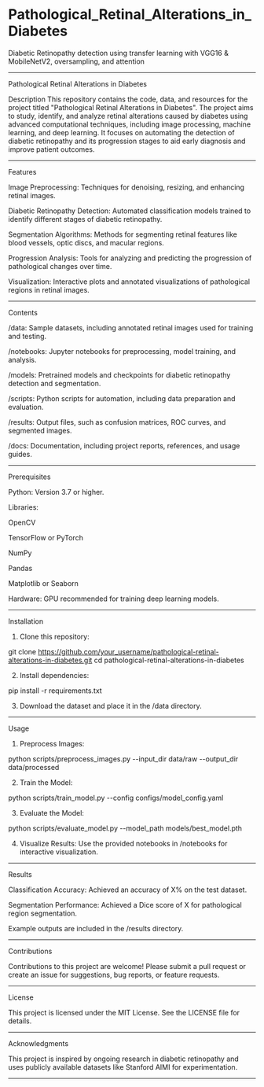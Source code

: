 # Pathological_Retinal_Alterations_in_Diabetes
Diabetic Retinopathy detection using transfer learning with VGG16 &amp; MobileNetV2, oversampling, and attention

---

Pathological Retinal Alterations in Diabetes

Description
This repository contains the code, data, and resources for the project titled "Pathological Retinal Alterations in Diabetes". The project aims to study, identify, and analyze retinal alterations caused by diabetes using advanced computational techniques, including image processing, machine learning, and deep learning. It focuses on automating the detection of diabetic retinopathy and its progression stages to aid early diagnosis and improve patient outcomes.


---

Features

Image Preprocessing: Techniques for denoising, resizing, and enhancing retinal images.

Diabetic Retinopathy Detection: Automated classification models trained to identify different stages of diabetic retinopathy.

Segmentation Algorithms: Methods for segmenting retinal features like blood vessels, optic discs, and macular regions.

Progression Analysis: Tools for analyzing and predicting the progression of pathological changes over time.

Visualization: Interactive plots and annotated visualizations of pathological regions in retinal images.



---

Contents

/data: Sample datasets, including annotated retinal images used for training and testing.

/notebooks: Jupyter notebooks for preprocessing, model training, and analysis.

/models: Pretrained models and checkpoints for diabetic retinopathy detection and segmentation.

/scripts: Python scripts for automation, including data preparation and evaluation.

/results: Output files, such as confusion matrices, ROC curves, and segmented images.

/docs: Documentation, including project reports, references, and usage guides.



---

Prerequisites

Python: Version 3.7 or higher.

Libraries:

OpenCV

TensorFlow or PyTorch

NumPy

Pandas

Matplotlib or Seaborn


Hardware: GPU recommended for training deep learning models.



---

Installation

1. Clone this repository:

git clone https://github.com/your_username/pathological-retinal-alterations-in-diabetes.git
cd pathological-retinal-alterations-in-diabetes


2. Install dependencies:

pip install -r requirements.txt


3. Download the dataset and place it in the /data directory.




---

Usage

1. Preprocess Images:

python scripts/preprocess_images.py --input_dir data/raw --output_dir data/processed


2. Train the Model:

python scripts/train_model.py --config configs/model_config.yaml


3. Evaluate the Model:

python scripts/evaluate_model.py --model_path models/best_model.pth


4. Visualize Results:
Use the provided notebooks in /notebooks for interactive visualization.




---

Results

Classification Accuracy: Achieved an accuracy of X% on the test dataset.

Segmentation Performance: Achieved a Dice score of X for pathological region segmentation.

Example outputs are included in the /results directory.



---

Contributions

Contributions to this project are welcome! Please submit a pull request or create an issue for suggestions, bug reports, or feature requests.


---

License

This project is licensed under the MIT License. See the LICENSE file for details.


---

Acknowledgments

This project is inspired by ongoing research in diabetic retinopathy and uses publicly available datasets like Stanford AIMI for experimentation.


---
